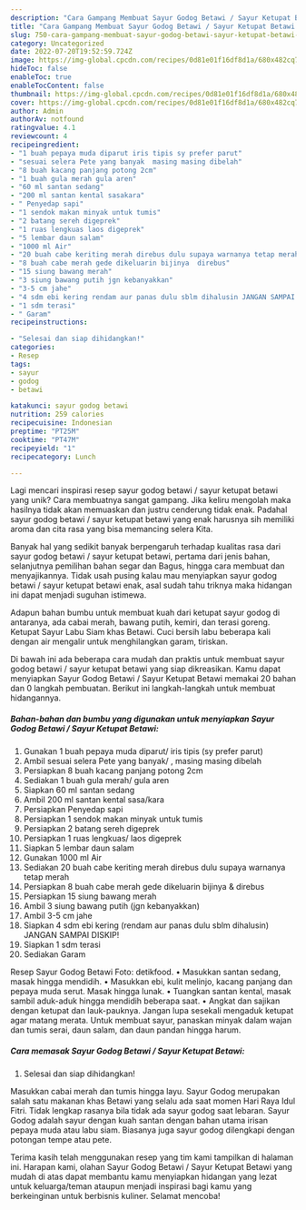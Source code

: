 ```yaml
---
description: "Cara Gampang Membuat Sayur Godog Betawi / Sayur Ketupat Betawi yang Enak"
title: "Cara Gampang Membuat Sayur Godog Betawi / Sayur Ketupat Betawi yang Enak"
slug: 750-cara-gampang-membuat-sayur-godog-betawi-sayur-ketupat-betawi-yang-enak
category: Uncategorized
date: 2022-07-20T19:52:59.724Z
image: https://img-global.cpcdn.com/recipes/0d81e01f16df8d1a/680x482cq70/sayur-godog-betawi-sayur-ketupat-betawi-foto-resep-utama.jpg
hideToc: false
enableToc: true
enableTocContent: false
thumbnail: https://img-global.cpcdn.com/recipes/0d81e01f16df8d1a/680x482cq70/sayur-godog-betawi-sayur-ketupat-betawi-foto-resep-utama.jpg
cover: https://img-global.cpcdn.com/recipes/0d81e01f16df8d1a/680x482cq70/sayur-godog-betawi-sayur-ketupat-betawi-foto-resep-utama.jpg
author: Admin
authorAv: notfound
ratingvalue: 4.1
reviewcount: 4
recipeingredient:
- "1 buah pepaya muda diparut iris tipis sy prefer parut"
- "sesuai selera Pete yang banyak  masing masing dibelah"
- "8 buah kacang panjang potong 2cm"
- "1 buah gula merah gula aren"
- "60 ml santan sedang"
- "200 ml santan kental sasakara"
- " Penyedap sapi"
- "1 sendok makan minyak untuk tumis"
- "2 batang sereh digeprek"
- "1 ruas lengkuas laos digeprek"
- "5 lembar daun salam"
- "1000 ml Air"
- "20 buah cabe keriting merah direbus dulu supaya warnanya tetap merah"
- "8 buah cabe merah gede dikeluarin bijinya  direbus"
- "15 siung bawang merah"
- "3 siung bawang putih jgn kebanyakkan"
- "3-5 cm jahe"
- "4 sdm ebi kering rendam aur panas dulu sblm dihalusin JANGAN SAMPAI DISKIP"
- "1 sdm terasi"
- " Garam"
recipeinstructions:

- "Selesai dan siap dihidangkan!"
categories:
- Resep
tags:
- sayur
- godog
- betawi

katakunci: sayur godog betawi 
nutrition: 259 calories
recipecuisine: Indonesian
preptime: "PT25M"
cooktime: "PT47M"
recipeyield: "1"
recipecategory: Lunch

---
```





Lagi mencari inspirasi resep sayur godog betawi / sayur ketupat betawi yang unik? Cara membuatnya sangat gampang. Jika keliru mengolah maka hasilnya tidak akan memuaskan dan justru cenderung tidak enak. Padahal sayur godog betawi / sayur ketupat betawi yang enak harusnya sih memiliki aroma dan cita rasa yang bisa memancing selera Kita.





Banyak hal yang sedikit banyak berpengaruh terhadap kualitas rasa dari sayur godog betawi / sayur ketupat betawi, pertama dari jenis bahan, selanjutnya pemilihan bahan segar dan Bagus, hingga cara membuat dan menyajikannya. Tidak usah pusing kalau mau menyiapkan sayur godog betawi / sayur ketupat betawi enak,      asal sudah tahu triknya maka hidangan ini dapat menjadi suguhan istimewa.














Adapun bahan bumbu untuk membuat kuah dari ketupat sayur godog di antaranya, ada cabai merah, bawang putih, kemiri, dan terasi goreng. Ketupat Sayur Labu Siam khas Betawi. Cuci bersih labu beberapa kali dengan air mengalir untuk menghilangkan garam, tiriskan.






Di bawah ini ada beberapa cara mudah dan praktis untuk membuat sayur godog betawi / sayur ketupat betawi yang siap dikreasikan. Kamu dapat menyiapkan Sayur Godog Betawi / Sayur Ketupat Betawi memakai 20 bahan dan 0 langkah pembuatan. Berikut ini langkah-langkah untuk membuat hidangannya.

<!--inarticleads1-->

##### Bahan-bahan dan bumbu yang digunakan untuk menyiapkan Sayur Godog Betawi / Sayur Ketupat Betawi:

1. Gunakan 1 buah pepaya muda diparut/ iris tipis (sy prefer parut)
1. Ambil sesuai selera Pete yang banyak/ , masing masing dibelah
1. Persiapkan 8 buah kacang panjang potong 2cm
1. Sediakan 1 buah gula merah/ gula aren
1. Siapkan 60 ml santan sedang
1. Ambil 200 ml santan kental sasa/kara
1. Persiapkan  Penyedap sapi
1. Persiapkan 1 sendok makan minyak untuk tumis
1. Persiapkan 2 batang sereh digeprek
1. Persiapkan 1 ruas lengkuas/ laos digeprek
1. Siapkan 5 lembar daun salam
1. Gunakan 1000 ml Air
1. Sediakan 20 buah cabe keriting merah direbus dulu supaya warnanya tetap merah
1. Persiapkan 8 buah cabe merah gede dikeluarin bijinya &amp; direbus
1. Persiapkan 15 siung bawang merah
1. Ambil 3 siung bawang putih (jgn kebanyakkan)
1. Ambil 3-5 cm jahe
1. Siapkan 4 sdm ebi kering (rendam aur panas dulu sblm dihalusin) JANGAN SAMPAI DISKIP!
1. Siapkan 1 sdm terasi
1. Sediakan  Garam


Resep Sayur Godog Betawi Foto: detikfood. • Masukkan santan sedang, masak hingga mendidih. • Masukkan ebi, kulit melinjo, kacang panjang dan pepaya muda serut. Masak hingga lunak. • Tuangkan santan kental, masak sambil aduk-aduk hingga mendidih beberapa saat. • Angkat dan sajikan dengan ketupat dan lauk-pauknya. Jangan lupa sesekali mengaduk ketupat agar matang merata. Untuk membuat sayur, panaskan minyak dalam wajan dan tumis serai, daun salam, dan daun pandan hingga harum. 

<!--inarticleads2-->

##### Cara memasak Sayur Godog Betawi / Sayur Ketupat Betawi:


1. Selesai dan siap dihidangkan!

Masukkan cabai merah dan tumis hingga layu. Sayur Godog merupakan salah satu makanan khas Betawi yang selalu ada saat momen Hari Raya Idul Fitri. Tidak lengkap rasanya bila tidak ada sayur godog saat lebaran. Sayur Godog adalah sayur dengan kuah santan dengan bahan utama irisan pepaya muda atau labu siam. Biasanya juga sayur godog dilengkapi dengan potongan tempe atau pete. 

Terima kasih telah menggunakan resep yang tim kami tampilkan di halaman ini. Harapan kami, olahan Sayur Godog Betawi / Sayur Ketupat Betawi yang mudah di atas dapat membantu kamu menyiapkan hidangan yang lezat untuk keluarga/teman ataupun menjadi inspirasi bagi kamu yang berkeinginan untuk berbisnis kuliner. Selamat mencoba!
